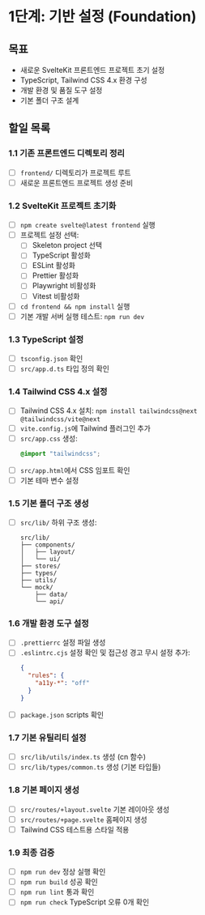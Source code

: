 # 1단계: 기반 설정 (Foundation)

## 목표
- 새로운 SvelteKit 프론트엔드 프로젝트 초기 설정
- TypeScript, Tailwind CSS 4.x 환경 구성
- 개발 환경 및 품질 도구 설정
- 기본 폴더 구조 설계

## 할일 목록

### 1.1 기존 프론트엔드 디렉토리 정리
- [ ] `frontend/` 디렉토리가 프로젝트 루트
- [ ] 새로운 프론트엔드 프로젝트 생성 준비

### 1.2 SvelteKit 프로젝트 초기화
- [ ] `npm create svelte@latest frontend` 실행
- [ ] 프로젝트 설정 선택:
  - [ ] Skeleton project 선택
  - [ ] TypeScript 활성화
  - [ ] ESLint 활성화
  - [ ] Prettier 활성화
  - [ ] Playwright 비활성화
  - [ ] Vitest 비활성화
- [ ] `cd frontend && npm install` 실행
- [ ] 기본 개발 서버 실행 테스트: `npm run dev`

### 1.3 TypeScript 설정
- [ ] `tsconfig.json` 확인
- [ ] `src/app.d.ts` 타입 정의 확인

### 1.4 Tailwind CSS 4.x 설정
- [ ] Tailwind CSS 4.x 설치: `npm install tailwindcss@next @tailwindcss/vite@next`
- [ ] `vite.config.js`에 Tailwind 플러그인 추가
- [ ] `src/app.css` 생성:
  ```css
  @import "tailwindcss";
  ```
- [ ] `src/app.html`에서 CSS 임포트 확인
- [ ] 기본 테마 변수 설정

### 1.5 기본 폴더 구조 생성
- [ ] `src/lib/` 하위 구조 생성:
  ```
  src/lib/
  ├── components/
  │   ├── layout/
  │   └── ui/
  ├── stores/
  ├── types/
  ├── utils/
  └── mock/
      ├── data/
      └── api/
  ```

### 1.6 개발 환경 도구 설정
- [ ] `.prettierrc` 설정 파일 생성
- [ ] `.eslintrc.cjs` 설정 확인 및 접근성 경고 무시 설정 추가:
  ```json
  {
    "rules": {
      "a11y-*": "off"
    }
  }
  ```
- [ ] `package.json` scripts 확인

### 1.7 기본 유틸리티 설정
- [ ] `src/lib/utils/index.ts` 생성 (cn 함수)
- [ ] `src/lib/types/common.ts` 생성 (기본 타입들)

### 1.8 기본 페이지 생성
- [ ] `src/routes/+layout.svelte` 기본 레이아웃 생성
- [ ] `src/routes/+page.svelte` 홈페이지 생성
- [ ] Tailwind CSS 테스트용 스타일 적용

### 1.9 최종 검증
- [ ] `npm run dev` 정상 실행 확인
- [ ] `npm run build` 성공 확인
- [ ] `npm run lint` 통과 확인
- [ ] `npm run check` TypeScript 오류 0개 확인